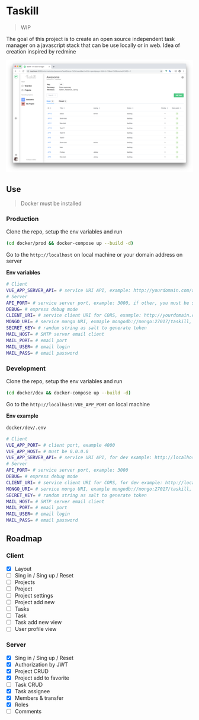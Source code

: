 # Taskill

> WIP

The goal of this project is to create an open source independent task manager on a javascript stack that can be use locally or in web. Idea of creation inspired by redmine

<img src="./screenshot.png">

## Use

> Docker must be installed

### Production

Clone the repo, setup the env variables and run

```bash
(cd docker/prod && docker-compose up --build -d)
```

Go to the `http://localhost` on local machine or your domain address on server

**Env variables**

```bash
# Client
VUE_APP_SERVER_API= # service URI API, example: http://yourdomain.com/api or http://localhost to local use
# Server
API_PORT= # service server port, example: 3000, if other, you must be setup proxy nginx
DEBUG= # express debug mode
CLIENT_URI= # service client URI for CORS, example: http://yourdomain.com, or http://localhost to local use
MONGO_URI= # service mongo URI, exmaple mongodb://mongo:27017/taskill, (mongo - service DNS)
SECRET_KEY= # random string as salt to generate token
MAIL_HOST= # SMTP server email client
MAIL_PORT= # email port
MAIL_USER= # email login
MAIL_PASS= # email password
```

### Development

Clone the repo, setup the env variables and run

```bash
(cd docker/dev && docker-compose up --build -d)
```

Go to the `http://localhost:VUE_APP_PORT` on local machine

**Env example**

`docker/dev/.env`

```bash
# Client
VUE_APP_PORT= # client port, example 4000
VUE_APP_HOST= # must be 0.0.0.0
VUE_APP_SERVER_API= # service URI API, for dev example: http://localhost:3000/api, port must be equal API_PORT
# Server
API_PORT= # service server port, example: 3000
DEBUG= # express debug mode
CLIENT_URI= # service client URI for CORS, for dev example: http://localhost:4000, port must be equal VUE_APP_PORT
MONGO_URI= # service mongo URI, example mongodb://mongo:27017/taskill, (mongo - service DNS)
SECRET_KEY= # random string as salt to generate token
MAIL_HOST= # SMTP server email client
MAIL_PORT= # email port
MAIL_USER= # email login
MAIL_PASS= # email password
```

## Roadmap

### Client

- [x] Layout
- [ ] Sing in / Sing up / Reset
- [ ] Projects
- [ ] Project
- [ ] Project settings
- [ ] Project add new
- [ ] Tasks
- [ ] Task
- [ ] Task add new view
- [ ] User profile view

### Server

- [x] Sing in / Sing up / Reset
- [x] Authorization by JWT
- [x] Project CRUD
- [x] Project add to favorite
- [ ] Task CRUD
- [x] Task assignee
- [x] Members & transfer
- [x] Roles
- [ ] Comments
